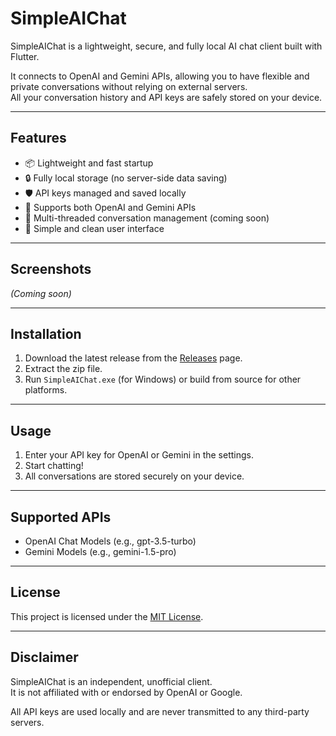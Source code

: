 # SimpleAIChat

SimpleAIChat is a lightweight, secure, and fully local AI chat client built with Flutter.

It connects to OpenAI and Gemini APIs, allowing you to have flexible and private conversations without relying on external servers.  
All your conversation history and API keys are safely stored on your device.

---

## Features

- 📦 Lightweight and fast startup
- 🔒 Fully local storage (no server-side data saving)
- 🛡️ API keys managed and saved locally
- 🧠 Supports both OpenAI and Gemini APIs
- 💬 Multi-threaded conversation management (coming soon)
- 🌙 Simple and clean user interface

---

## Screenshots

*(Coming soon)*

---

## Installation

1. Download the latest release from the [Releases](https://github.com/your-username/SimpleAIChat/releases) page.
2. Extract the zip file.
3. Run `SimpleAIChat.exe` (for Windows) or build from source for other platforms.

---

## Usage

1. Enter your API key for OpenAI or Gemini in the settings.
2. Start chatting!
3. All conversations are stored securely on your device.

---

## Supported APIs

- OpenAI Chat Models (e.g., gpt-3.5-turbo)
- Gemini Models (e.g., gemini-1.5-pro)

---

## License

This project is licensed under the [MIT License](LICENSE).

---

## Disclaimer

SimpleAIChat is an independent, unofficial client.  
It is not affiliated with or endorsed by OpenAI or Google.

All API keys are used locally and are never transmitted to any third-party servers.
